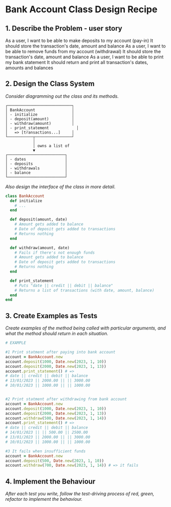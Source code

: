 # Bank Account Class Design Recipe

## 1. Describe the Problem - user story

As a user, I want to be able to make deposits to my account (pay-in) 
  It should store the transaction's date, amount and balance
As a user, I want to be able to remove funds from my account (withdrawal)
  It should store the transaction's date, amount and balance
As a user, I want to be able to print my bank statement
  It should return and print all transaction's dates, amounts and balances


## 2. Design the Class System

_Consider diagramming out the class and its methods._

```
┌────────────────────────────┐
│ BankAccount                │
│ - initialize               │
│ - deposit(amount)          │
│ - withdraw(amount)         │
│ - print_statement            │
│   => [transactions...]     │
└───────────┬────────────────┘
            │
            │ owns a list of
            ▼
┌─────────────────────────┐
│ - dates                 │
│ - deposits              │
│ - withdrawals           │
│ - balance               │
└─────────────────────────┘
```

_Also design the interface of the class in more detail._

```ruby
class BankAccount
  def initialize
    # ...
  end

  def deposit(amount, date)
    # Amount gets added to balance
    # Date of deposit gets added to transactions
    # Returns nothing
  end

  def withdraw(amount, date)
    # Fails if there's not enough funds
    # Amount gets added to balance
    # Date of deposit gets added to transactions
    # Returns nothing
  end

  def print_statement
    # Puts "date || credit || debit || balance"
    # Returns a list of transactions (with date, amount, balance)
  end
end

```

## 3. Create Examples as Tests

_Create examples of the method being called with particular arguments, and what the method should return in each situation._

```ruby
# EXAMPLE

#1 Print statment after paying into bank account
account = BankAccount.new
account.deposit(1000, Date.new(2023, 1, 10))
account.deposit(2000, Date.new(2023, 1, 13))
account.print_statement() # => 
# date || credit || debit || balance
# 13/01/2023 || 2000.00 || || 3000.00
# 10/01/2023 || 1000.00 || || 1000.00


#2 Print statment after withdrawing from bank account
account = BankAccount.new
account.deposit(1000, Date.new(2023, 1, 10))
account.deposit(2000, Date.new(2023, 1, 13))
account.withdraw(500, Date.new(2023, 1, 14))
account.print_statement() # => 
# date || credit || debit || balance
# 14/01/2023 || || 500.00 || 2500.00
# 13/01/2023 || 2000.00 || || 3000.00
# 10/01/2023 || 1000.00 || || 1000.00

#3 It fails when insufficient funds
account = BankAccount.new
account.deposit(500, Date.new(2023, 1, 10))
account.withdraw(700, Date.new(2023, 1, 14)) # => it fails

```

## 4. Implement the Behaviour

_After each test you write, follow the test-driving process of red, green,
refactor to implement the behaviour._